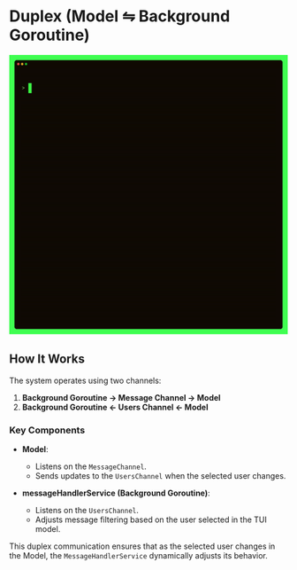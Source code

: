 # Duplex (Model ⇋ Background Goroutine)
<img width="1000" src="./duplex.gif" alt="Duplex illustration"/>

## How It Works

The system operates using two channels:

1. **Background Goroutine → Message Channel → Model**
2. **Background Goroutine ← Users Channel ← Model**

### Key Components
- **Model**:
    - Listens on the `MessageChannel`.
    - Sends updates to the `UsersChannel` when the selected user changes.

- **messageHandlerService (Background Goroutine)**:
    - Listens on the `UsersChannel`.
    - Adjusts message filtering based on the user selected in the TUI model.

This duplex communication ensures that as the selected user changes in the Model, the `MessageHandlerService` dynamically adjusts its behavior.
